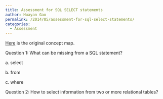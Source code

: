 ```yaml
---
title: Assessment for SQL SELECT statements
author: Huayan Gao
permalink: /2014/05/assessment-for-sql-select-statements/
categories:
  - Assessment
---
```

[Here][1] is the original concept map.

Question 1: What can be missing from a SQL statement?

a. select

b. from

c. where

Question 2: How to select information from two or more relational tables?

 [1]: /software-carpentry-training-website/uploads/2014/05/2014-04-30-Concept_Map_Assignment_Cropped.png
